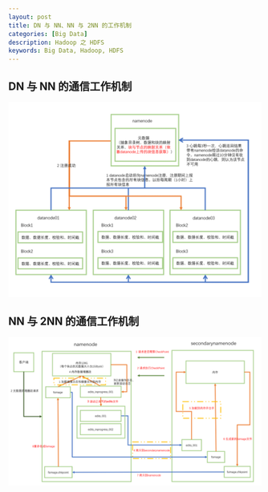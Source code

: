 ```yaml
---
layout: post
title: DN 与 NN、NN 与 2NN 的工作机制
categories: [Big Data]
description: Hadoop 之 HDFS
keywords: Big Data, Hadoop, HDFS
---
```


## DN 与 NN 的通信工作机制

![](../images/posts/hadoop/BigData9-NNAndDN.png)

## NN 与 2NN 的通信工作机制

![](../images/posts/hadoop/BigData9-NNAnd2NN.png)
